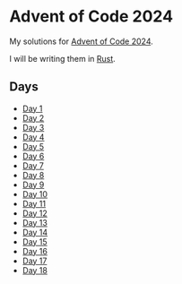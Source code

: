 # Advent of Code 2024

My solutions for [Advent of Code 2024](https://adventofcode.com/2024).

I will be writing them in [Rust](https://www.rust-lang.org/).

## Days

- [Day 1](day-01/)
- [Day 2](day-02/)
- [Day 3](day-03/)
- [Day 4](day-04/)
- [Day 5](day-05/)
- [Day 6](day-06/)
- [Day 7](day-07/)
- [Day 8](day-08/)
- [Day 9](day-09/)
- [Day 10](day-10/)
- [Day 11](day-11/)
- [Day 12](day-12/)
- [Day 13](day-13/)
- [Day 14](day-14/)
- [Day 15](day-15/)
- [Day 16](day-16/)
- [Day 17](day-17/)
- [Day 18](day-18/)
